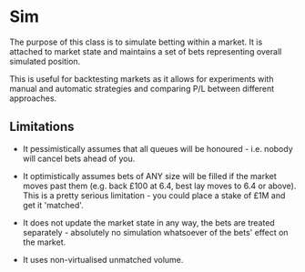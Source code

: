 # Sim

The purpose of this class is to simulate betting within a market. It is attached
to market state and maintains a set of bets representing overall simulated
position.

This is useful for backtesting markets as it allows for experiments with manual
and automatic strategies and comparing P/L between different approaches.

## Limitations

* It pessimistically assumes that all queues will be honoured - i.e. nobody will
  cancel bets ahead of you.

* It optimistically assumes bets of ANY size will be filled if the market moves
  past them (e.g. back £100 at 6.4, best lay moves to 6.4 or above). This is a
  pretty serious limitation - you could place a stake of £1M and get it
  'matched'.

* It does not update the market state in any way, the bets are treated
  separately - absolutely no simulation whatsoever of the bets' effect on the
  market.

* It uses non-virtualised unmatched volume.
